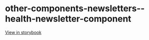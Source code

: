 # other-components-newsletters--health-newsletter-component

[View in storybook](https://raw.githack.com/Independent-Digital-News-and-Media-Ltd/indy-pwamp-sb/PR-2024-sb/index.html?path=/story/other-components-newsletters--health-newsletter-component)